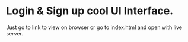 # Login & Sign up cool UI Interface.

Just go to link to view on browser or go to index.html and open with live server.
